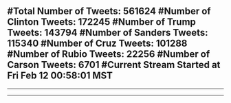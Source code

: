 #Total Number of Tweets: 561624 
#Number of Clinton Tweets: 172245
#Number of Trump Tweets: 143794
#Number of Sanders Tweets: 115340
#Number of Cruz Tweets: 101288
#Number of Rubio Tweets: 22256
#Number of Carson Tweets: 6701
#Current Stream Started at Fri Feb 12 00:58:01 MST
---
---
---

